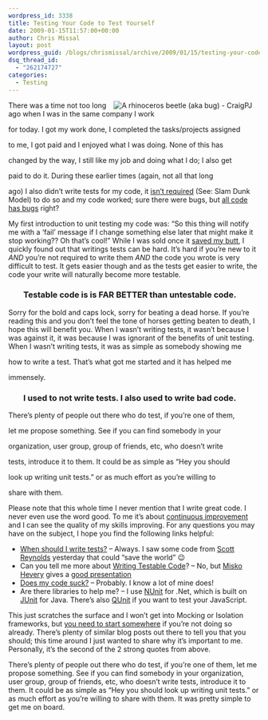 ```yaml
---
wordpress_id: 3338
title: Testing Your Code to Test Yourself
date: 2009-01-15T11:57:00+00:00
author: Chris Missal
layout: post
wordpress_guid: /blogs/chrismissal/archive/2009/01/15/testing-your-code-to-test-yourself.aspx
dsq_thread_id:
  - "262174727"
categories:
  - Testing
---
```

<img alt="A rhinoceros beetle (aka bug) - CraigPJ" style="float: right;margin-left: 15px;margin-right: 15px" src="//lostechies.com/chrismissal/files/2011/03/beetle.jpg" />

There was a time not too long ago when I was in the same company I work
  
for today. I got my work done, I completed the tasks/projects assigned
  
to me, I got paid and I enjoyed what I was doing. None of this has
  
changed by the way, I still like my job and doing what I do; I also get
  
paid to do it. During these earlier times (again, not all that long
  
ago) I also didn&#8217;t write tests for my code, it [<span style="text-decoration: underline">isn&#8217;t required</span>](http://servicexen.wordpress.com/2008/09/06/which-sdlc-model-to-choose-waterfall-slamdunk-spiral-evolutionary-stage-gate-rapid-prototype-agile-and-sync-stable/ "See: Slam Dunk Model") (See: Slam Dunk Model) to do so and my code worked; sure there were bugs, but [<span style="text-decoration: underline">all code has bugs</span>](http://elegantcode.com/2009/01/02/the-life-and-times-of-a-bug/) right?

My first introduction to unit testing my code was: &#8220;So this thing will notify me with a &#8216;fail&#8217; message if I change something else later that might make it stop working?? Oh that&#8217;s cool!&#8221; While I was sold once it [saved my butt](http://www.eekim.com/blog/2003/07/19/unittestsuccess), I quickly found out that writings tests can be hard. It&#8217;s hard if you&#8217;re new to it _AND_ you&#8217;re not required to write them _AND_ the code you wrote is very difficult to test. It gets easier though and as the tests get easier to write, the code your write will naturally become more testable.

<h3 style="padding-left: 30px">
  Testable code is is FAR BETTER than untestable code.
</h3>

Sorry for the bold and caps lock, sorry for beating a dead horse. If you&#8217;re reading this and you don&#8217;t feel the tone of horses getting beaten to death, I hope this will benefit you. When I wasn&#8217;t writing tests, it wasn&#8217;t because I was against it, it was because I was ignorant of the benefits of unit testing. When I wasn&#8217;t writing tests, it was as simple as somebody showing me
  
how to write a test. That&#8217;s what got me started and it has helped me
  
immensely.

<h3 style="padding-left: 30px">
  I used to not write tests. I also used to write bad code.
</h3>

There&#8217;s plenty of people out there who do test, if you&#8217;re one of them,
  
let me propose something. See if you can find somebody in your
  
organization, user group, group of friends, etc, who doesn&#8217;t write
  
tests, introduce it to them. It could be as simple as &#8220;Hey you should
  
look up writing unit tests.&#8221; or as much effort as you&#8217;re willing to
  
share with them.

Please note that this whole time I never mention that I write great code. I never even use the word good. To me it&#8217;s about [continuous improvement](http://en.wikipedia.org/wiki/Kaizen) and I can see the quality of my skills improving. For any questions you may have on the subject, I hope you find the following links helpful:

  * [When should I write tests?](http://stevenharman.net/blog/archive/2008/12/17/when-should-i-write-tests.aspx) &#8211; Always. I saw some code from [Scott Reynolds](/blogs/scottcreynolds/default.aspx) yesterday that could &#8220;save the world&#8221; 😉
  * Can you tell me more about [Writing Testable Code](http://www.softdevtube.com/?p=540)? &#8211; No, but [Misko Hevery](http://misko.hevery.com/) gives a [good presentation](http://www.softdevtube.com/?p=540)
  * [Does my code suck?](http://www.artima.com/weblogs/viewpost.jsp?thread=71730) &#8211; Probably. I know a lot of mine does!
  * Are there libraries to help me? &#8211; I use [NUnit](http://www.nunit.org/index.php) for .Net, which is built on [JUnit](http://www.junit.org/) for Java. There&#8217;s also [QUnit](http://docs.jquery.com/QUnit) if you want to test your JavaScript.

This just scratches the surface and I won&#8217;t get into Mocking or Isolation frameworks, but [you need to start somewhere](http://blog.typemock.com/2008/12/how-to-start-unit-testing.html) if you&#8217;re not doing so already. There&#8217;s plenty of similar blog posts out there to tell you that you should; this time around I just wanted to share why it&#8217;s important to me. Personally, it&#8217;s the second of the 2 strong quotes from above.

There&#8217;s plenty of people out there who do test, if you&#8217;re one of them, let me propose something. See if you can find somebody in your organization, user group, group of friends, etc, who doesn&#8217;t write tests, introduce it to them. It could be as simple as &#8220;Hey you should look up writing unit tests.&#8221; or as much effort as you&#8217;re willing to share with them. It was pretty simple to get me on board.